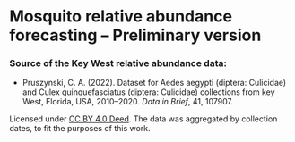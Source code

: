 # Mosquito relative abundance forecasting – Preliminary version


### Source of the Key West relative abundance data:
* Pruszynski, C. A. (2022). Dataset for Aedes aegypti (diptera: Culicidae) and Culex quinquefasciatus (diptera: Culicidae) collections from key West, Florida, USA, 2010–2020. _Data in Brief_, 41, 107907.
  
Licensed under [CC BY 4.0 Deed](https://creativecommons.org/licenses/by/4.0/). The data was aggregated by collection dates, to fit the purposes of this work.
